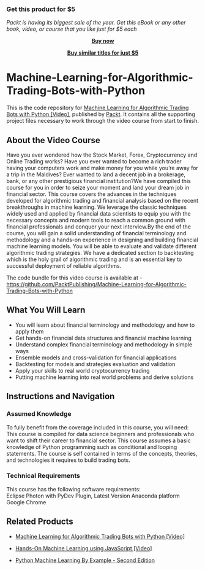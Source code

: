 
### Get this product for $5

<i>Packt is having its biggest sale of the year. Get this eBook or any other book, video, or course that you like just for $5 each</i>


<b><p align='center'>[Buy now](https://packt.link/9781789951165)</p></b>


<b><p align='center'>[Buy similar titles for just $5](https://subscription.packtpub.com/search)</p></b>


# Machine-Learning-for-Algorithmic-Trading-Bots-with-Python
This is the code repository for [Machine Learning for Algorithmic Trading Bots with Python [Video]](https://www.packtpub.com/application-development/machine-learning-algorithmic-trading-bots-python-video), published by [Packt](https://www.packtpub.com/?utm_source=github). It contains all the supporting project files necessary to work through the video course from start to finish.
## About the Video Course
Have you ever wondered how the Stock Market, Forex, Cryptocurrency and Online Trading works? Have you ever wanted to become a rich trader having your computers work and make money for you while you’re away for a trip in the Maldives? Ever wanted to land a decent job in a brokerage, bank, or any other prestigious financial institution?We have compiled this course for you in order to seize your moment and land your dream job in financial sector. This course covers the advances in the techniques developed for algorithmic trading and financial analysis based on the recent breakthroughs in machine learning. We leverage the classic techniques widely used and applied by financial data scientists to equip you with the necessary concepts and modern tools to reach a common ground with financial professionals and conquer your next interview.By the end of the course, you will gain a solid understanding of financial terminology and methodology and a hands-on experience in designing and building financial machine learning models. You will be able to evaluate and validate different algorithmic trading strategies. We have a dedicated section to backtesting which is the holy grail of algorithmic trading and is an essential key to successful deployment of reliable algorithms.

The code bundle for this video course is available at - https://github.com/PacktPublishing/Machine-Learning-for-Algorithmic-Trading-Bots-with-Python

<H2>What You Will Learn</H2>
<DIV class=book-info-will-learn-text>
<UL>
<LI> You will learn about financial terminology and methodology and how to apply them
<LI> Get hands-on financial data structures and financial machine learning
<LI> Understand complex financial terminology and methodology in simple ways
<LI> Ensemble models and cross-validation for financial applications
<LI> Backtesting for models and strategies evaluation and validation
<LI> Apply your skills to real world cryptocurrency trading
<LI> Putting machine learning into real world problems and derive solutions</UL></DIV>

## Instructions and Navigation
### Assumed Knowledge
To fully benefit from the coverage included in this course, you will need:<br/>
This course is compiled for data science beginners and professionals who want to shift their career to financial sector. This course assumes a basic knowledge of Python programming such as conditional and looping statements. The course is self contained in terms of the concepts, theories, and technologies it requires to build trading bots.
### Technical Requirements
This course has the following software requirements:<br/>
Eclipse Photon with PyDev Plugin, Latest Version
Anaconda platform
Google Chrome




## Related Products
* [Machine Learning for Algorithmic Trading Bots with Python [Video]](https://www.packtpub.com/application-development/machine-learning-algorithmic-trading-bots-python-video)

* [Hands-On Machine Learning using JavaScript [Video]](https://www.packtpub.com/application-development/hands-machine-learning-using-javascript-video)

* [Python Machine Learning By Example - Second Edition](https://www.packtpub.com/big-data-and-business-intelligence/getting-started-tensorflow-deep-learning-video)
